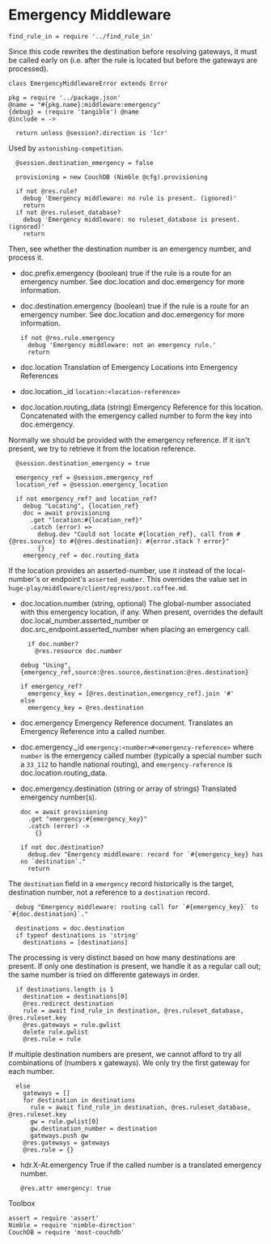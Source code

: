 Emergency Middleware
====================

    find_rule_in = require '../find_rule_in'

Since this code rewrites the destination before resolving gateways, it must be called early on (i.e. after the rule is located but before the gateways are processed).

    class EmergencyMiddlewareError extends Error

    pkg = require '../package.json'
    @name = "#{pkg.name}:middleware:emergency"
    {debug} = (require 'tangible') @name
    @include = ->

      return unless @session?.direction is 'lcr'

Used by `astonishing-competition`.

      @session.destination_emergency = false

      provisioning = new CouchDB (Nimble @cfg).provisioning

      if not @res.rule?
        debug 'Emergency middleware: no rule is present. (ignored)'
        return
      if not @res.ruleset_database?
        debug 'Emergency middleware: no ruleset_database is present. (ignored)'
        return

Then, see whether the destination number is an emergency number, and process it.

* doc.prefix.emergency (boolean) true if the rule is a route for an emergency number. See doc.location and doc.emergency for more information.
* doc.destination.emergency (boolean) true if the rule is a route for an emergency number. See doc.location and doc.emergency for more information.

      if not @res.rule.emergency
        debug 'Emergency middleware: not an emergency rule.'
        return

* doc.location Translation of Emergency Locations into Emergency References
* doc.location._id `location:<location-reference>`
* doc.location.routing_data (string) Emergency Reference for this location. Concatenated with the emergency called number to form the key into doc.emergency.

Normally we should be provided with the emergency reference.
If it isn't present, we try to retrieve it from the location reference.

      @session.destination_emergency = true

      emergency_ref = @session.emergency_ref
      location_ref = @session.emergency_location

      if not emergency_ref? and location_ref?
        debug "Locating", {location_ref}
        doc = await provisioning
          .get "location:#{location_ref}"
          .catch (error) =>
            debug.dev "Could not locate #{location_ref}, call from #{@res.source} to #{@res.destination}: #{error.stack ? error}"
            {}
        emergency_ref = doc.routing_data

If the location provides an asserted-number, use it instead of the local-number's or endpoint's `asserted_number`.
This overrides the value set in `huge-play/middleware/client/egress/post.coffee.md`.
* doc.location.number (string, optional) The global-number associated with this emergency location, if any. When present, overrides the default doc.local_number.asserted_number or doc.src_endpoint.asserted_number when placing an emergency call.

        if doc.number?
          @res.resource doc.number

      debug "Using", {emergency_ref,source:@res.source,destination:@res.destination}

      if emergency_ref?
        emergency_key = [@res.destination,emergency_ref].join '#'
      else
        emergency_key = @res.destination

* doc.emergency Emergency Reference document. Translates an Emergency Reference into a called number.
* doc.emergency._id `emergency:<number>#<emergency-reference>` where `number` is the emergency called number (typically a special number such a `33_112` to handle national routing), and `emergency-reference` is doc.location.routing_data.
* doc.emergency.destination (string or array of strings) Translated emergency number(s).

      doc = await provisioning
        .get "emergency:#{emergency_key}"
        .catch (error) ->
          {}

      if not doc.destination?
        debug.dev "Emergency middleware: record for `#{emergency_key} has no `destination`."
        return

The `destination` field in a `emergency` record historically is the target, destination number, not a reference to a `destination` record.

      debug "Emergency middleware: routing call for `#{emergency_key}` to `#{doc.destination}`."

      destinations = doc.destination
      if typeof destinations is 'string'
        destinations = [destinations]

The processing is very distinct based on how many destinations are present.
If only one destination is present, we handle it as a regular call out; the same number is tried on differente gateways in order.

      if destinations.length is 1
        destination = destinations[0]
        @res.redirect destination
        rule = await find_rule_in destination, @res.ruleset_database, @res.ruleset.key
        @res.gateways = rule.gwlist
        delete rule.gwlist
        @res.rule = rule

If multiple destination numbers are present, we cannot afford to try all combinations of (numbers x gateways). We only try the first gateway for each number.

      else
        gateways = []
        for destination in destinations
          rule = await find_rule_in destination, @res.ruleset_database, @res.ruleset.key
          gw = rule.gwlist[0]
          gw.destination_number = destination
          gateways.push gw
        @res.gateways = gateways
        @res.rule = {}

* hdr.X-At.emergency True if the called number is a translated emergency number.

      @res.attr emergency: true

Toolbox

    assert = require 'assert'
    Nimble = require 'nimble-direction'
    CouchDB = require 'most-couchdb'
